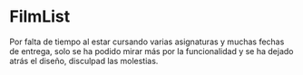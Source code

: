 # FilmList
Por falta de tiempo al estar cursando varias asignaturas y muchas fechas de entrega, solo se ha podido mirar más por la funcionalidad y se ha dejado atrás el diseño, disculpad las molestias.
